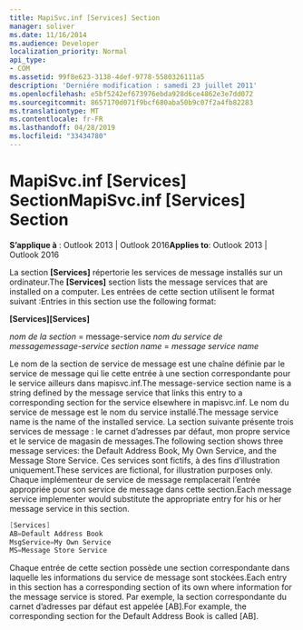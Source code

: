 ```yaml
---
title: MapiSvc.inf [Services] Section
manager: soliver
ms.date: 11/16/2014
ms.audience: Developer
localization_priority: Normal
api_type:
- COM
ms.assetid: 99f8e623-3138-4def-9778-5580326111a5
description: 'Derniére modification : samedi 23 juillet 2011'
ms.openlocfilehash: e5bf5242ef673976ebda928d6ce4862e3e7dd072
ms.sourcegitcommit: 8657170d071f9bcf680aba50b9c07f2a4fb82283
ms.translationtype: MT
ms.contentlocale: fr-FR
ms.lasthandoff: 04/28/2019
ms.locfileid: "33434780"
---
```

# <a name="mapisvcinf-services-section"></a><span data-ttu-id="691d8-103">MapiSvc.inf [Services] Section</span><span class="sxs-lookup"><span data-stu-id="691d8-103">MapiSvc.inf [Services] Section</span></span>

  
  
<span data-ttu-id="691d8-104">**S’applique à** : Outlook 2013 | Outlook 2016</span><span class="sxs-lookup"><span data-stu-id="691d8-104">**Applies to**: Outlook 2013 | Outlook 2016</span></span> 
  
<span data-ttu-id="691d8-105">La section **[Services]** répertorie les services de message installés sur un ordinateur.</span><span class="sxs-lookup"><span data-stu-id="691d8-105">The **[Services]** section lists the message services that are installed on a computer.</span></span> <span data-ttu-id="691d8-106">Les entrées de cette section utilisent le format suivant :</span><span class="sxs-lookup"><span data-stu-id="691d8-106">Entries in this section use the following format:</span></span> 
  
 <span data-ttu-id="691d8-107">**[Services]**</span><span class="sxs-lookup"><span data-stu-id="691d8-107">**[Services]**</span></span>
  
 <span data-ttu-id="691d8-108">_nom de la section_  =   message-service _nom du service de message_</span><span class="sxs-lookup"><span data-stu-id="691d8-108">_message-service section name_ =  _message service name_</span></span>
  
<span data-ttu-id="691d8-109">Le nom de la section de service de message est une chaîne définie par le service de message qui lie cette entrée à une section correspondante pour le service ailleurs dans mapisvc.inf.</span><span class="sxs-lookup"><span data-stu-id="691d8-109">The message-service section name is a string defined by the message service that links this entry to a corresponding section for the service elsewhere in mapisvc.inf.</span></span> <span data-ttu-id="691d8-110">Le nom du service de message est le nom du service installé.</span><span class="sxs-lookup"><span data-stu-id="691d8-110">The message service name is the name of the installed service.</span></span> <span data-ttu-id="691d8-111">La section suivante présente trois services de message : le carnet d’adresses par défaut, mon propre service et le service de magasin de messages.</span><span class="sxs-lookup"><span data-stu-id="691d8-111">The following section shows three message services: the Default Address Book, My Own Service, and the Message Store Service.</span></span> <span data-ttu-id="691d8-112">Ces services sont fictifs, à des fins d’illustration uniquement.</span><span class="sxs-lookup"><span data-stu-id="691d8-112">These services are fictional, for illustration purposes only.</span></span> <span data-ttu-id="691d8-113">Chaque implémenteur de service de message remplacerait l’entrée appropriée pour son service de message dans cette section.</span><span class="sxs-lookup"><span data-stu-id="691d8-113">Each message service implementer would substitute the appropriate entry for his or her message service in this section.</span></span>
  
```cpp
[Services]
AB=Default Address Book
MsgService=My Own Service
MS=Message Store Service

```

<span data-ttu-id="691d8-114">Chaque entrée de cette section possède une section correspondante dans laquelle les informations du service de message sont stockées.</span><span class="sxs-lookup"><span data-stu-id="691d8-114">Each entry in this section has a corresponding section of its own where information for the message service is stored.</span></span> <span data-ttu-id="691d8-115">Par exemple, la section correspondante du carnet d’adresses par défaut est appelée [AB].</span><span class="sxs-lookup"><span data-stu-id="691d8-115">For example, the corresponding section for the Default Address Book is called [AB].</span></span>
  

